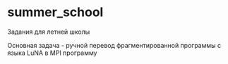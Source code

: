 # summer_school
Задания для летней школы

Основная задача - ручной перевод фрагментированной программы с языка LuNA в MPI программу
